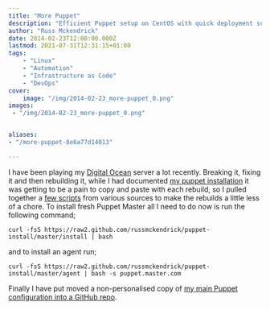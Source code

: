 ```yaml
---
title: "More Puppet"
description: "Efficient Puppet setup on CentOS with quick deployment scripts for Puppet Master and Agents, including a GitHub repo for easy configuration management."
author: "Russ Mckendrick"
date: 2014-02-23T12:00:00.000Z
lastmod: 2021-07-31T12:31:15+01:00
tags:
    - "Linux"
    - "Automation"
    - "Infrastructure as Code"
    - "DevOps"
cover:
    image: "/img/2014-02-23_more-puppet_0.png" 
images:
 - "/img/2014-02-23_more-puppet_0.png"


aliases:
- "/more-puppet-8e6a77d14013"

---
```


I have been playing my [Digital Ocean](https://www.digitalocean.com/?refcode=52ec4dc3647e) server a lot recently. Breaking it, fixing it and then rebuilding it, while I had documented [my puppet installation](https://media-glass.es/2013/08/31/puppet-server-and-client-installation-centos-6.x/) it was getting to be a pain to copy and paste with each rebuild, so I pulled together a [few scripts](https://github.com/russmckendrick/puppet-install) from various sources to make the rebuilds a little less of a chore. To install fresh Puppet Master all I need to do now is run the following command;

```
curl -fsS https://raw2.github.com/russmckendrick/puppet-install/master/install | bash
```

and to install an agent run;

```
curl -fsS https://raw2.github.com/russmckendrick/puppet-install/master/agent | bash -s puppet.master.com
```

Finally I have put moved a non-personalised copy of [my main Puppet configuration into a GitHub repo](https://github.com/russmckendrick/puppet).
